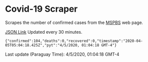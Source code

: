 # Covid-19 Scraper

Scrapes the number of confirmed cases from the [MSPBS](https://www.mspbs.gov.py/covid-19.php) web page.

[JSON Link](https://jmayalag.github.io/covid19-scrape/cases.json)
Updated every 30 minutes.
```
{"confirmed":104,"deaths":0,"recovered":0,"timestamp":"2020-04-05T05:04:18.425Z","pyt":"4/5/2020, 01:04:18 GMT-4"}
```
Last update (Paraguay Time): 4/5/2020, 01:04:18 GMT-4